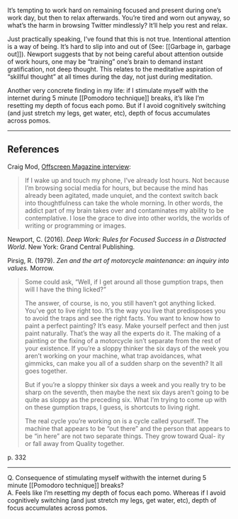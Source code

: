 It’s tempting to work hard on remaining focused and present during one’s work day, but then to relax afterwards. You’re tired and worn out anyway, so what’s the harm in browsing Twitter mindlessly? It’ll help you rest and relax.

Just practically speaking, I’ve found that this is not true. Intentional attention is a way of being. It’s hard to slip into and out of (See: [[Garbage in, garbage out]]). Newport suggests that by not being careful about attention outside of work hours, one may be “training” one’s brain to demand instant gratification, not deep thought. This relates to the meditative aspiration of “skillful thought” at all times during the day, not just during meditation.

Another very concrete finding in my life: if I stimulate myself with the internet during 5 minute [[Pomodoro technique]] breaks, it’s like I’m resetting my depth of focus each pomo. But if I avoid cognitively switching (and just stretch my legs, get water, etc), depth of focus accumulates across pomos.

---

## References

Craig Mod, [Offscreen Magazine interview](https://craigmod.com/essays/offscreen_interview/):

> If I wake up and touch my phone, I’ve already lost hours. Not because I’m browsing social media for hours, but because the mind has already been agitated, made unquiet, and the context switch back into thoughtfulness can take the whole morning. In other words, the addict part of my brain takes over and contaminates my ability to be contemplative. I lose the grace to dive into other worlds, the worlds of writing or programming or images.

Newport, C. (2016). _Deep Work: Rules for Focused Success in a Distracted World_. New York: Grand Central Publishing.

Pirsig, R. (1979). _Zen and the art of motorcycle maintenance: an inquiry into values._ Morrow.

> Some could ask, “Well, if I get around all those gumption traps, then will I have the thing licked?”
> 
> The answer, of course, is no, you still haven’t got anything licked. You’ve got to live right too. It’s the way you live that predisposes you to avoid the traps and see the right facts. You want to know how to paint a perfect painting? It’s easy. Make yourself perfect and then just paint naturally. That’s the way all the experts do it. The making of a painting or the fixing of a motorcycle isn’t separate from the rest of your existence. If you’re a sloppy thinker the six days of the week you aren’t working on your machine, what trap avoidances, what gimmicks, can make you all of a sudden sharp on the seventh? It all goes together.
> 
> But if you’re a sloppy thinker six days a week and you really try to be sharp on the seventh, then maybe the next six days aren’t going to be quite as sloppy as the preceding six. What I’m trying to come up with on these gumption traps, I guess, is shortcuts to living right.
> 
> The real cycle you’re working on is a cycle called yourself. The machine that appears to be “out there” and the person that appears to be “in here” are not two separate things. They grow toward Qual- ity or fall away from Quality together.

p. 332

---

Q. Consequence of stimulating myself withwith the internet during 5 minute [[Pomodoro technique]] breaks?  
A. Feels like I’m resetting my depth of focus each pomo. Whereas if I avoid cognitively switching (and just stretch my legs, get water, etc), depth of focus accumulates across pomos.